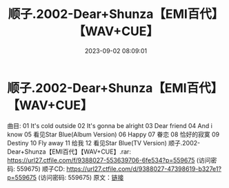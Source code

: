 ﻿---
title: 顺子.2002-Dear+Shunza【EMI百代】【WAV+CUE】
date: 2023-09-02 08:09:01
categories: WAV车载音乐、镜像
tags: 华语中文
---
# 顺子.2002-Dear+Shunza【EMI百代】【WAV+CUE】

曲目:
01 It's cold outside
02 It's gonna be alright
03 Dear friend
04 And i know
05 看见Star Blue(Album Version)
06 Happy
07 眷恋
08 恰好的寂寞
09 Destiny
10 Fly away
11 给我
12 看见Star Blue(TV Version)
顺子.2002-Dear+Shunza【EMI百代】【WAV+CUE】.rar: https://url27.ctfile.com/f/9388027-553639706-6fe534?p=559675
(访问密码: 559675)
顺子CD: https://url27.ctfile.com/d/9388027-47398619-b327e1?p=559675
(访问密码: 559675)
原文：[链接](https://blog.sina.com.cn/s/blog_1647c7e76010313b0.html)